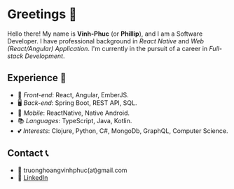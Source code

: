 # Greetings 👋

Hello there! My name is **Vinh-Phuc** (or **Phillip**), and I am a Software Developer. I have professional background in *React Native* and *Web (React/Angular) Application*. I'm currently in the pursuit of a career in *Full-stack Development*.

## Experience 🚀

- 🎨 *Front-end*: React, Angular, EmberJS.
- :desktop_computer: *Back-end*: Spring Boot, REST API, SQL.
- 📱 *Mobile*: ReactNative, Native Android.
- :books: *Languages*: TypeScript, Java, Kotlin.
- 💕 *Interests*: Clojure, Python, C#, MongoDb, GraphQL, Computer Science.

## Contact 📞

- :email: truonghoangvinhphuc(at)gmail.com
- :briefcase: [LinkedIn](https://www.linkedin.com/in/philtruong121/)
